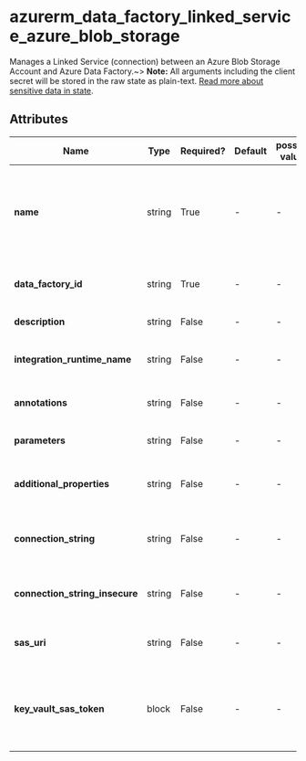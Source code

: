 # azurerm_data_factory_linked_service_azure_blob_storage

Manages a Linked Service (connection) between an Azure Blob Storage Account and Azure Data Factory.~> **Note:** All arguments including the client secret will be stored in the raw state as plain-text. [Read more about sensitive data in state](/docs/state/sensitive-data.html).

## Attributes

| Name | Type | Required? | Default  | possible values | Description |
| ---- | ---- | --------- | -------- | ----------- | ----------- |
| **name** | string | True | -  |  -  | Specifies the name of the Data Factory Linked Service. Changing this forces a new resource to be created. Must be unique within a data factory. See the [Microsoft documentation](https://docs.microsoft.com/azure/data-factory/naming-rules) for all restrictions. | 
| **data_factory_id** | string | True | -  |  -  | The Data Factory ID in which to associate the Linked Service with. Changing this forces a new resource. | 
| **description** | string | False | -  |  -  | The description for the Data Factory Linked Service. | 
| **integration_runtime_name** | string | False | -  |  -  | The integration runtime reference to associate with the Data Factory Linked Service. | 
| **annotations** | string | False | -  |  -  | List of tags that can be used for describing the Data Factory Linked Service. | 
| **parameters** | string | False | -  |  -  | A map of parameters to associate with the Data Factory Linked Service. | 
| **additional_properties** | string | False | -  |  -  | A map of additional properties to associate with the Data Factory Linked Service. | 
| **connection_string** | string | False | -  |  -  | The connection string. Conflicts with `connection_string_insecure`, `sas_uri` and `service_endpoint`. | 
| **connection_string_insecure** | string | False | -  |  -  | The connection string sent insecurely. Conflicts with `connection_string`, `sas_uri` and `service_endpoint`. | 
| **sas_uri** | string | False | -  |  -  | The SAS URI. Conflicts with `connection_string_insecure`, `connection_string` and `service_endpoint`. | 
| **key_vault_sas_token** | block | False | -  |  -  | A `key_vault_sas_token` block. Use this argument to store SAS Token in an existing Key Vault. It needs an existing Key Vault Data Factory Linked Service. A `sas_uri` is required. | 

